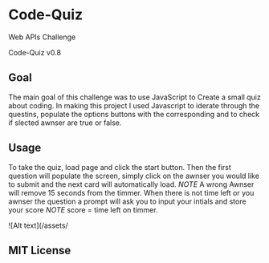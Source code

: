 # Code-Quiz
Web APIs Challenge 

Code-Quiz v0.8

## Goal

The main goal of this challenge was to use JavaScript to Create a small quiz about coding. In making this project I used Javascript to iderate through the questins, populate the options buttons with the corresponding  and to check if slected awnser are true or false. 

## Usage 

To take the quiz, load page and click the start button. Then the first question will populate the screen, simply click on the awnser you would like to submit and the next card will automatically load. *NOTE* A wrong Awnser will remove 15 seconds from the timmer. When there is not time left or you awnser the question a prompt will ask you to input your intials and store your score *NOTE* score = time left on timmer.

![Alt text](/assets/

## MIT License 
